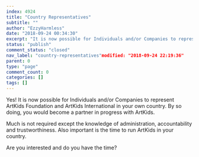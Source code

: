 ```yaml
---
index: 4924
title: "Country Representatives"
subtitle: ""
author: "EzzyHarmless"
date: "2018-09-24 00:34:30"
excerpt: "It is now possible for Individuals and/or Companies to represent ArtKids Foundation and ArtKids International in your own country. By so doing, you would become a partner in progress with ArtKids.Are you interested and do you have the time?"
status: "publish"
comment_status: "closed"
nav_label: "country-representatives"modified: "2018-09-24 22:19:36"
parent: 0
type: "page"
comment_count: 0
categories: []
tags: []
---
```


Yes! It is now possible for Individuals and/or Companies to represent ArtKids Foundation and ArtKids International in your own country. By so doing, you would become a partner in progress with ArtKids.

Much is not required except the knowledge of administration, accountability and trustworthiness. Also important is the time to run ArtKids in your country.

Are you interested and do you have the time?